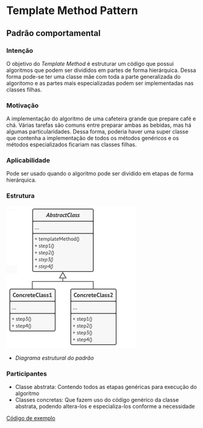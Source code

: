 # Template Method Pattern
## Padrão comportamental

### Intenção
O objetivo do *Template Method* é estruturar um código que possui algoritmos que podem ser divididos em partes de forma hierárquica. Dessa forma pode-se ter uma classe mãe com toda a parte generalizada do algoritomo e as partes mais especializadas podem ser implementadas nas classes filhas.

### Motivação
A implementação do algoritmo de uma cafeteira grande que prepare café e chá. Várias tarefas são comuns entre preparar ambas as bebidas, mas há algumas particularidades. Dessa forma, poderia haver uma super classe que contenha a implementação de todos os métodos genéricos e os métodos especializados ficariam nas classes filhas.

### Aplicabilidade
Pode ser usado quando o algoritmo pode ser dividido em etapas de forma hierárquica.

### Estrutura
![](./diagrama-padrao.jpg)
- *Diagrama estrutural do padrão*

### Participantes
- Classe abstrata: Contendo todos as etapas genéricas para execução do algoritmo
- Classes concretas: Que fazem uso do código genérico da classe abstrata, podendo altera-los e especializa-los conforme a necessidade

[Código de exemplo](./exemplo)

